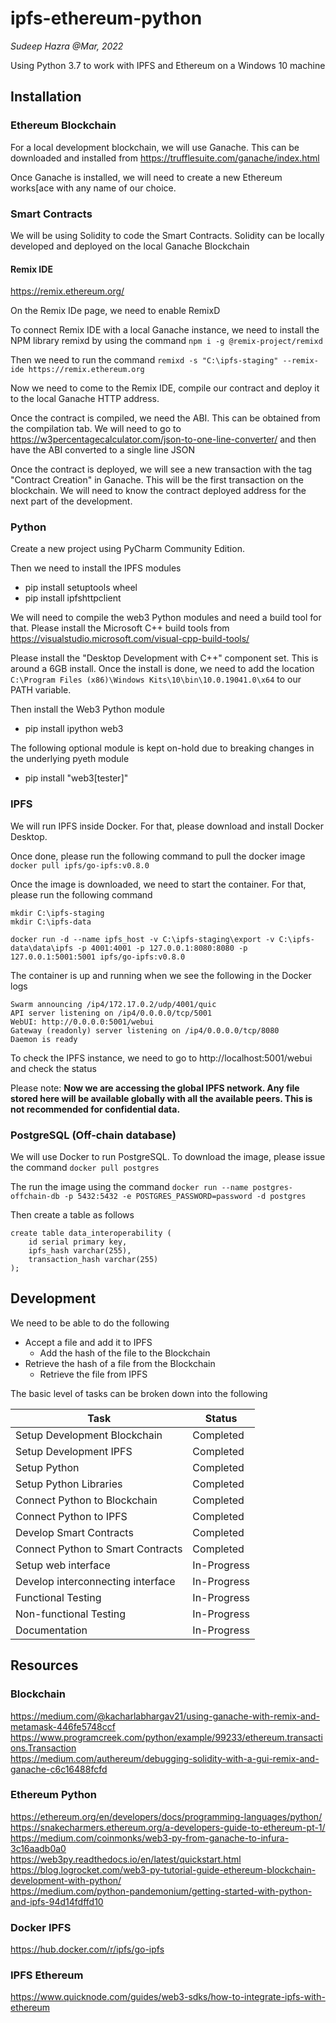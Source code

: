 # ipfs-ethereum-python  
*Sudeep Hazra @Mar, 2022*

Using Python 3.7 to work with IPFS and Ethereum on a Windows 10 machine  
  
## Installation  
  
### Ethereum Blockchain  
For a local development blockchain, we will use Ganache. This can be downloaded and installed from https://trufflesuite.com/ganache/index.html  

Once Ganache is installed, we will need to create a new Ethereum works[ace with any name of our choice.
  
### Smart Contracts  
We will be using Solidity to code the Smart Contracts. Solidity can be locally developed and deployed on the local Ganache Blockchain   
  
#### Remix IDE  
https://remix.ethereum.org/  
  
On the Remix IDe page, we need to enable RemixD  
  
To connect Remix IDE with a local Ganache instance, we need to install the NPM library remixd by using the command ```npm i -g @remix-project/remixd```  
  
Then we need to run the command ```remixd -s "C:\ipfs-staging" --remix-ide https://remix.ethereum.org```  
  
Now we need to come to the Remix IDE, compile our contract and deploy it to the local Ganache HTTP address.  

Once the contract is compiled, we need the ABI. This can be obtained from the compilation tab. We will need to go to https://w3percentagecalculator.com/json-to-one-line-converter/ and then have the ABI converted to a single line JSON
  
Once the contract is deployed, we will see a new transaction with the tag "Contract Creation" in Ganache. This will be the first transaction on the blockchain.  We will need to know the contract deployed address for the next part of the development.
  
### Python  
Create a new project using PyCharm Community Edition.  
  
Then we need to install the IPFS modules  
- pip install setuptools wheel  
- pip install ipfshttpclient  
  
We will need to compile the web3 Python modules and need a build tool for that. Please install the Microsoft C++ build tools from https://visualstudio.microsoft.com/visual-cpp-build-tools/  
  
Please install the "Desktop Development with C++" component set. This is around a 6GB install. Once the install is done, we need to add the location ```C:\Program Files (x86)\Windows Kits\10\bin\10.0.19041.0\x64``` to our PATH variable.  
  
Then install the Web3 Python module  
- pip install ipython web3  
  
The following optional module is kept on-hold due to breaking changes in the underlying pyeth module  
- pip install "web3[tester]"  
  
### IPFS  
  
We will run IPFS inside Docker. For that, please download and install Docker Desktop.  
  
Once done, please run the following command to pull the docker image  
```docker pull ipfs/go-ipfs:v0.8.0```  
  
Once the image is downloaded, we need to start the container. For that, please run the following command  
  ```  
mkdir C:\ipfs-staging  
mkdir C:\ipfs-data  
  
docker run -d --name ipfs_host -v C:\ipfs-staging\export -v C:\ipfs-data\data\ipfs -p 4001:4001 -p 127.0.0.1:8080:8080 -p 127.0.0.1:5001:5001 ipfs/go-ipfs:v0.8.0  
```  
The container is up and running when we see the following in the Docker logs  
```  
Swarm announcing /ip4/172.17.0.2/udp/4001/quic  
API server listening on /ip4/0.0.0.0/tcp/5001  
WebUI: http://0.0.0.0:5001/webui  
Gateway (readonly) server listening on /ip4/0.0.0.0/tcp/8080  
Daemon is ready  
```  
To check the IPFS instance, we need to go to http://localhost:5001/webui and check the status  
  
Please note: **Now we are accessing the global IPFS network. Any file stored here will be available globally with all the available peers. This is not recommended for confidential data.**  
  
### PostgreSQL (Off-chain database)  
  
We will use Docker to run PostgreSQL. To download the image, please issue the command ```docker pull postgres```  
  
The run the image using the command ```docker run --name postgres-offchain-db -p 5432:5432 -e POSTGRES_PASSWORD=password -d postgres```  
  
Then create a table as follows  
```postgres-sql  
create table data_interoperability (  
	id serial primary key, 
	ipfs_hash varchar(255), 
	transaction_hash varchar(255)
);  
```  
  
## Development  
We need to be able to do the following  
- Accept a file and add it to IPFS  
  - Add the hash of the file to the Blockchain  
- Retrieve the hash of a file from the Blockchain  
  - Retrieve the file from IPFS  

  
The basic level of tasks can be broken down into the following  
  
|Task|Status|  
| --- | --- |  
|Setup Development Blockchain|Completed|  
|Setup Development IPFS|Completed|  
|Setup Python|Completed|  
|Setup Python Libraries|Completed|  
|Connect Python to Blockchain|Completed|  
|Connect Python to IPFS|Completed|  
|Develop Smart Contracts|Completed|  
|Connect Python to Smart Contracts|Completed|  
|Setup web interface|In-Progress|  
|Develop interconnecting interface|In-Progress|  
|Functional Testing |In-Progress|  
|Non-functional Testing|In-Progress|  
|Documentation|In-Progress|  
  
  
## Resources  
  
### Blockchain 
https://medium.com/@kacharlabhargav21/using-ganache-with-remix-and-metamask-446fe5748ccf  
https://www.programcreek.com/python/example/99233/ethereum.transactions.Transaction  
https://medium.com/authereum/debugging-solidity-with-a-gui-remix-and-ganache-c6c16488fcfd  
  
### Ethereum Python  
https://ethereum.org/en/developers/docs/programming-languages/python/  
https://snakecharmers.ethereum.org/a-developers-guide-to-ethereum-pt-1/  
https://medium.com/coinmonks/web3-py-from-ganache-to-infura-3c16aadb0a0  
https://web3py.readthedocs.io/en/latest/quickstart.html  
https://blog.logrocket.com/web3-py-tutorial-guide-ethereum-blockchain-development-with-python/  
https://medium.com/python-pandemonium/getting-started-with-python-and-ipfs-94d14fdffd10
  
### Docker IPFS  
https://hub.docker.com/r/ipfs/go-ipfs  
  
### IPFS Ethereum  
https://www.quicknode.com/guides/web3-sdks/how-to-integrate-ipfs-with-ethereum  
  
